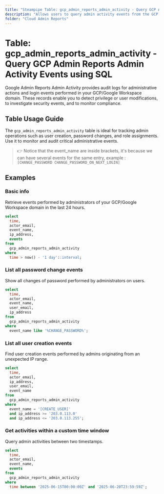 ```yaml
---
title: "Steampipe Table: gcp_admin_reports_admin_activity - Query GCP Admin Reports Admin Activity Events using SQL"
description: "Allows users to query admin activity events from the GCP Admin Reports API, providing insights into administrative actions and login events."
folder: "Cloud Admin Reports"
---
```


# Table: gcp_admin_reports_admin_activity - Query GCP Admin Reports Admin Activity Events using SQL

Google Admin Reports Admin Activity provides audit logs for administrative actions and login events performed in your GCP/Google Workspace domain. These records enable you to detect privilege or user modifications, to investigate security events, and to monitor compliance.

## Table Usage Guide

The `gcp_admin_reports_admin_activity` table is ideal for tracking admin operations such as user creation, password changes, and role assignments. Use it to monitor and audit critical administrative events.

> :point_right: Notice that the event_name are inside brackets, it's because we can have several events for the same entry, example : `[CHANGE_PASSWORD CHANGE_PASSWORD_ON_NEXT_LOGIN]`

## Examples

### Basic info

Retrieve events performed by administrators of your GCP/Google Workspace domain in the last 24 hours.

```sql
select
  time,
  actor_email,
  event_name,
  ip_address,
  events
from
  gcp_admin_reports_admin_activity
where
  time > now() - '1 day'::interval;
```

### List all password change events

Show all changes of password performed by administrators on users.

```sql
select
  time,
  actor_email,
  event_name,
  user_email,
  ip_address
from 
  gcp_admin_reports_admin_activity
where 
  event_name like '%CHANGE_PASSWORD%';
```

### List all user creation events

Find user creation events performed by admins originating from an unexpected IP range.

```sql
select
  time,
  actor_email,
  ip_address,
  user_email,
  event_name
from
  gcp_admin_reports_admin_activity
where
  event_name = '[CREATE_USER]'
  and ip_address >= '203.0.113.0'
  and ip_address <= '203.0.113.255';
```

### Get activities within a custom time window

Query admin activities between two timestamps.

```sql
select
  time,
  actor_email,
  event_name,
  events
from
  gcp_admin_reports_admin_activity
where
  time between '2025-06-15T00:00:00Z' and '2025-06-20T23:59:59Z';
```